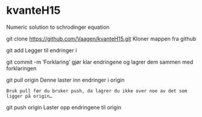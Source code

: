 # kvanteH15
Numeric solution to schrodinger equation



git clone https://github.com/Vaagen/kvanteH15.git
	Kloner mappen fra github

git add <filnavn>      Legger til endringer i <filnavn>

git commit -m ‘Forklaring’       gjør klar endringene og lagrer                                 dem sammen med forklaringen


git pull origin         Denne laster inn endringer i origin

	Bruk pull før du bruker push, da lagrer du ikke over noe av det som ligger på origin…


git push origin		Laster opp endringene til origin

